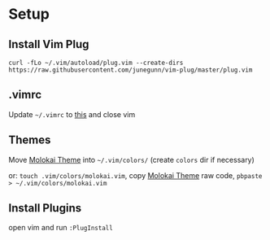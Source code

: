 # Setup

## Install Vim Plug

```
curl -fLo ~/.vim/autoload/plug.vim --create-dirs https://raw.githubusercontent.com/junegunn/vim-plug/master/plug.vim
```

## .vimrc

Update `~/.vimrc` to [this](.vimrc) and close vim

## Themes

Move [Molokai Theme](molokai.vim) into `~/.vim/colors/` (create `colors` dir if necessary)

or: `touch .vim/colors/molokai.vim`, copy [Molokai Theme](molokai.vim) raw code, `pbpaste > ~/.vim/colors/molokai.vim`

## Install Plugins

open vim and run `:PlugInstall`
